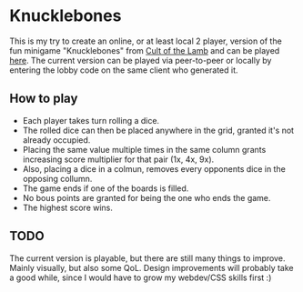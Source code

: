 # Knucklebones
This is my try to create an online, or at least local 2 player, version of the fun minigame "Knucklebones" from [Cult of the Lamb](https://store.steampowered.com/app/1313140/Cult_of_the_Lamb/) and can be played [here](https://shlynz.github.io/knucklebones/).
The current version can be played via peer-to-peer or locally by entering the lobby code on the same client who generated it.

## How to play
- Each player takes turn rolling a dice.
- The rolled dice can then be placed anywhere in the grid, granted it's not already occupied.
- Placing the same value multiple times in the same column grants increasing score multiplier for that pair (1x, 4x, 9x).
- Also, placing a dice in a colmun, removes every opponents dice in the opposing collumn.
- The game ends if one of the boards is filled.
- No bous points are granted for being the one who ends the game.
- The highest score wins.

## TODO
The current version is playable, but there are still many things to improve. Mainly visually, but also some QoL.
Design improvements will probably take a good while, since I would have to grow my webdev/CSS skills first :)